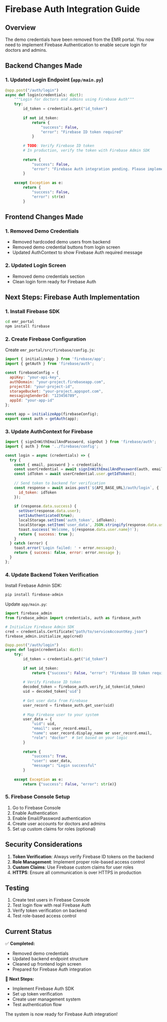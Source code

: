 # Firebase Auth Integration Guide

## Overview
The demo credentials have been removed from the EMR portal. You now need to implement Firebase Authentication to enable secure login for doctors and admins.

## Backend Changes Made

### 1. Updated Login Endpoint (`app/main.py`)
```python
@app.post("/auth/login")
async def login(credentials: dict):
    """Login for doctors and admins using Firebase Auth"""
    try:
        id_token = credentials.get("id_token")
        
        if not id_token:
            return {
                "success": False,
                "error": "Firebase ID token required"
            }
        
        # TODO: Verify Firebase ID token
        # In production, verify the token with Firebase Admin SDK
        
        return {
            "success": False,
            "error": "Firebase Auth integration pending. Please implement Firebase token verification."
        }
            
    except Exception as e:
        return {
            "success": False,
            "error": str(e)
        }
```

## Frontend Changes Made

### 1. Removed Demo Credentials
- Removed hardcoded demo users from backend
- Removed demo credential buttons from login screen
- Updated AuthContext to show Firebase Auth required message

### 2. Updated Login Screen
- Removed demo credentials section
- Clean login form ready for Firebase Auth

## Next Steps: Firebase Auth Implementation

### 1. Install Firebase SDK
```bash
cd emr_portal
npm install firebase
```

### 2. Create Firebase Configuration
Create `emr_portal/src/firebase/config.js`:
```javascript
import { initializeApp } from 'firebase/app';
import { getAuth } from 'firebase/auth';

const firebaseConfig = {
  apiKey: "your-api-key",
  authDomain: "your-project.firebaseapp.com",
  projectId: "your-project-id",
  storageBucket: "your-project.appspot.com",
  messagingSenderId: "123456789",
  appId: "your-app-id"
};

const app = initializeApp(firebaseConfig);
export const auth = getAuth(app);
```

### 3. Update AuthContext for Firebase
```javascript
import { signInWithEmailAndPassword, signOut } from 'firebase/auth';
import { auth } from '../firebase/config';

const login = async (credentials) => {
  try {
    const { email, password } = credentials;
    const userCredential = await signInWithEmailAndPassword(auth, email, password);
    const idToken = await userCredential.user.getIdToken();
    
    // Send token to backend for verification
    const response = await axios.post(`${API_BASE_URL}/auth/login`, {
      id_token: idToken
    });
    
    if (response.data.success) {
      setUser(response.data.user);
      setIsAuthenticated(true);
      localStorage.setItem('auth_token', idToken);
      localStorage.setItem('user_data', JSON.stringify(response.data.user));
      toast.success(`Welcome, ${response.data.user.name}!`);
      return { success: true };
    }
  } catch (error) {
    toast.error('Login failed: ' + error.message);
    return { success: false, error: error.message };
  }
};
```

### 4. Update Backend Token Verification
Install Firebase Admin SDK:
```bash
pip install firebase-admin
```

Update `app/main.py`:
```python
import firebase_admin
from firebase_admin import credentials, auth as firebase_auth

# Initialize Firebase Admin SDK
cred = credentials.Certificate("path/to/serviceAccountKey.json")
firebase_admin.initialize_app(cred)

@app.post("/auth/login")
async def login(credentials: dict):
    try:
        id_token = credentials.get("id_token")
        
        if not id_token:
            return {"success": False, "error": "Firebase ID token required"}
        
        # Verify Firebase ID token
        decoded_token = firebase_auth.verify_id_token(id_token)
        uid = decoded_token['uid']
        
        # Get user data from Firebase
        user_record = firebase_auth.get_user(uid)
        
        # Map Firebase user to your system
        user_data = {
            "uid": uid,
            "email": user_record.email,
            "name": user_record.display_name or user_record.email,
            "role": "doctor"  # Set based on your logic
        }
        
        return {
            "success": True,
            "user": user_data,
            "message": "Login successful"
        }
        
    except Exception as e:
        return {"success": False, "error": str(e)}
```

### 5. Firebase Console Setup
1. Go to Firebase Console
2. Enable Authentication
3. Enable Email/Password authentication
4. Create user accounts for doctors and admins
5. Set up custom claims for roles (optional)

## Security Considerations

1. **Token Verification**: Always verify Firebase ID tokens on the backend
2. **Role Management**: Implement proper role-based access control
3. **Custom Claims**: Use Firebase custom claims for user roles
4. **HTTPS**: Ensure all communication is over HTTPS in production

## Testing

1. Create test users in Firebase Console
2. Test login flow with real Firebase Auth
3. Verify token verification on backend
4. Test role-based access control

## Current Status

✅ **Completed:**
- Removed demo credentials
- Updated backend endpoint structure
- Cleaned up frontend login screen
- Prepared for Firebase Auth integration

🔄 **Next Steps:**
- Implement Firebase Auth SDK
- Set up token verification
- Create user management system
- Test authentication flow

The system is now ready for Firebase Auth integration!

